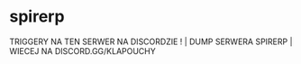 # spirerp
TRIGGERY NA TEN SERWER NA DISCORDZIE ! | DUMP SERWERA SPIRERP | WIECEJ NA DISCORD.GG/KLAPOUCHY
